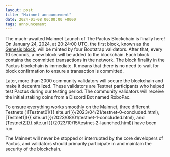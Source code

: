 ```yaml
---
layout: post
title: "Mainnet announcement"
date: 2024-01-08 00:00:00 +0000
tags: announcement
---
```


The much-awaited Mainnet Launch of The Pactus Blockchain is finally here!
On January 24, 2024, at 20:24:00 UTC, the first block, known as the [Genesis block](https://docs.pactus.org/docs/concepts/blockchain/genesis/),
will be minted by four Bootstrap validators.
After that, every 10 seconds, a new block will be added to the blockchain.
Each block contains the committed transactions in the network.
The block finality in the Pactus blockchain is immediate.
It means that there is no need to wait for block confirmation to ensure a transaction is committed.

Later, more than 2000 community validators will secure the blockchain and make it decentralized.
These validators are Testnet participants who helped test Pactus during our testing period.
The community validators will receive the initial staking coins from a Discord Bot named RoboPac.

To ensure everything works smoothly on the Mainnet, three different Testnets (
[Testnet0]({{ site.url }}/2023/04/21/testnet-0-concluded.html),
[Testnet1]({{ site.url }}/2023/08/01/testnet-1-concluded.html), and
[Testnet2]({{ site.url }}/2023/10/15/testnet-2-launched.html)) have been run.

The Mainnet will never be stopped or interrupted by the core developers of Pactus,
and validators should primarily participate in and maintain the security of the blockchain.
